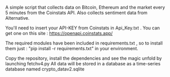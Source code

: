 A simple script that collects data on Bitcoin, Ethereum and the market every 5 minutes from the Coinstats API. Also collects sentiment data from Alternative.

You'll need to insert your API-KEY from Coinstats in Api_Key.txt . You can get one on this site :  https://openapi.coinstats.app/

The required modules have been included in requirements.txt , so to install them just :
"pip install -r requirements.txt" in your environment.

Copy the repository, install the dependencies and see the magic unfold by launching fetchv4.py
All data will be stored in a database as a time-series database named crypto_datav2.sqlite 
